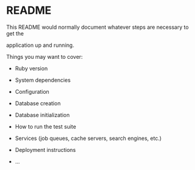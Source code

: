 # README

This README would normally document whatever steps are necessary to get the                       

application up and running.          

Things you may want to cover:                                                                          
                                
* Ruby version              
  
* System dependencies                                                    
                              
* Configuration           
      
* Database creation      
  
* Database initialization      

* How to run the test suite

* Services (job queues, cache servers, search engines, etc.)

* Deployment instructions
  
* ...
